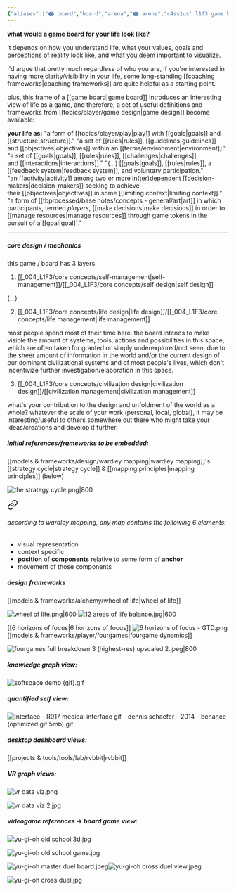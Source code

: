 ```yaml
---
{"aliases":["🏟 board","board","arena","🏟 arena","c4ss1us' l1f3 game board","L1F3 game board v.0.1"],"created in":"2022-03-31T14:27:01-03:00","last tended to":"2024-07-20T18:24:43-03:00","tags":["prototype","🌱"],"created":"2022-03-31T14:27:01.832-03:00","updated":"2024-12-23T15:07:31.397-03:00","notestage":["🌱"],"dg-publish":true,"permalink":"/002-toolkit/003-board/","dgPassFrontmatter":true}
---
```


**what would a game board for your life look like?**

it depends on how you understand life, what your values, goals and perceptions of reality look like, and what you deem important to visualize.

i'd argue that pretty much regardless of who you are, if you're interested in having more clarity/visibility in your life, some long-standing [[coaching frameworks\|coaching frameworks]] are quite helpful as a starting point.

plus, this frame of a [[game board\|game board]] introduces an interesting view of life as a game, and therefore, a set of useful definitions and frameworks from [[topics/player/game design\|game design]] become available:

**your life as:**
"a form of [[topics/player/play\|play]] with [[goals\|goals]] and [[structure\|structure]]."
"a set of [[rules\|rules]], [[guidelines\|guidelines]] and [[objectives\|objectives]] within an [[terms/environment\|environment]]."
"a set of [[goals\|goals]], [[rules\|rules]], [[challenges\|challenges]], and [[interactions\|interactions]]."
"(...) [[goals\|goals]], [[rules\|rules]], a [[feedback system\|feedback system]], and voluntary participation."
"an [[activity\|activity]] among two or more in(ter)dependent [[decision-makers\|decision-makers]] seeking to achieve their [[objectives\|objectives]] in some [[limiting context\|limiting context]]."
"a form of [[tbprocessed/base notes/concepts - general/art\|art]] in which participants, termed _players_, [[make decisions\|make decisions]] in order to [[manage resources\|manage resources]] through game tokens in the pursuit of a [[goal\|goal]]."

---
##### core design / mechanics

this game / board has 3 layers:

1) [[_004_L1F3/core concepts/self-management\|self-management]]/[[_004_L1F3/core concepts/self design\|self design]]

(...)

2) [[_004_L1F3/core concepts/life design\|life design]]/[[_004_L1F3/core concepts/life management\|life management]]

most people spend most of their time here. the board intends to make visible the amount of systems, tools, actions and possibilities in this space, which are often taken for granted or simply underexplored/not seen, due to the sheer amount of information in the world and/or the current design of our dominant civilizational systems and of most people's lives, which don't incentivize further investigation/elaboration in this space.

3) [[_004_L1F3/core concepts/civilization design\|civilization design]]/[[civilization management\|civilization management]]

what's your contribution to the design and unfoldment of the world as a whole? whatever the scale of your work (personal, local, global), it may be interesting/useful to others somewhere out there who might take your ideas/creations and develop it further.

##### initial references/frameworks to be embedded:

[[models & frameworks/design/wardley mapping\|wardley mapping]]'s [[strategy cycle\|strategy cycle]] & [[mapping principles\|mapping principles]] (below)

![the strategy cycle.png|800](/img/user/images/models%20&%20frameworks/the%20strategy%20cycle.png)


<div class="transclusion internal-embed is-loaded"><a class="markdown-embed-link" href="/models-and-frameworks/design/wardley-mapping/#according-to-wardley-mapping-any-map-contains-the-following-6-elements" aria-label="Open link"><svg xmlns="http://www.w3.org/2000/svg" width="24" height="24" viewBox="0 0 24 24" fill="none" stroke="currentColor" stroke-width="2" stroke-linecap="round" stroke-linejoin="round" class="svg-icon lucide-link"><path d="M10 13a5 5 0 0 0 7.54.54l3-3a5 5 0 0 0-7.07-7.07l-1.72 1.71"></path><path d="M14 11a5 5 0 0 0-7.54-.54l-3 3a5 5 0 0 0 7.07 7.07l1.71-1.71"></path></svg></a><div class="markdown-embed">



###### according to wardley mapping, any map contains the following 6 elements:


- visual representation
- context specific
- **position** of **components** relative to some form of **anchor**
- movement of those components


</div></div>


##### design frameworks

[[models & frameworks/alchemy/wheel of life\|wheel of life]]

![wheel of life.png|600](/img/user/assets/wheel%20of%20life.png)
![12 areas of life balance.jpg|600](/img/user/assets/12%20areas%20of%20life%20balance.jpg)

[[6 horizons of focus\|6 horizons of focus]]
![6 horizons of focus - GTD.png](/img/user/assets/6%20horizons%20of%20focus%20-%20GTD.png)
[[models & frameworks/player/fourgames\|fourgame dynamics]]

![fourgames full breakdown 3 (highest-res) upscaled 2.jpeg|800](/img/user/assets/fourgames%20full%20breakdown%203%20(highest-res)%20upscaled%202.jpeg)

##### knowledge graph view:

![softspace demo (gif).gif](/img/user/assets/softspace%20demo%20(gif).gif)

##### quantified self view:

![interface - R017 medical interface gif - dennis schaefer - 2014 - behance (optimized gif 5mb).gif](/img/user/assets/interface%20-%20R017%20medical%20interface%20gif%20-%20dennis%20schaefer%20-%202014%20-%20behance%20(optimized%20gif%205mb).gif)

##### desktop dashboard views:

[[projects & tools/tools/lab/rvbbit\|rvbbit]]

##### VR graph views:

![vr data viz.png](/img/user/assets/vr%20data%20viz.png)

![vr data viz 2.jpg](/img/user/assets/vr%20data%20viz%202.jpg)

##### videogame references -> board game view:

![yu-gi-oh old school 3d.jpg](/img/user/assets/yu-gi-oh%20old%20school%203d.jpg)

![yu-gi-oh old school game.jpg](/img/user/assets/yu-gi-oh%20old%20school%20game.jpg)

![yu-gi-oh master duel board.jpeg](/img/user/assets/yu-gi-oh%20master%20duel%20board.jpeg)![yu-gi-oh cross duel view.jpeg](/img/user/assets/yu-gi-oh%20cross%20duel%20view.jpeg)

![yu-gi-oh cross duel.jpg](/img/user/assets/yu-gi-oh%20cross%20duel.jpg)